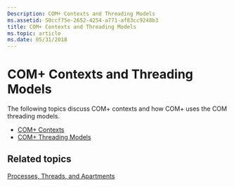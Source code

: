 ```yaml
---
Description: COM+ Contexts and Threading Models
ms.assetid: 50ccf75e-2652-4254-a771-af83cc9248b3
title: COM+ Contexts and Threading Models
ms.topic: article
ms.date: 05/31/2018
---
```


# COM+ Contexts and Threading Models

The following topics discuss COM+ contexts and how COM+ uses the COM threading models.

-   [COM+ Contexts](com--contexts.md)
-   [COM+ Threading Models](com--threading-models.md)

## Related topics

<dl> <dt>

[Processes, Threads, and Apartments](https://docs.microsoft.com/windows/desktop/com/processes--threads--and-apartments)
</dt> </dl>

 

 



